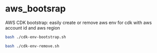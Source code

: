 # aws_bootsrap
AWS CDK bootstrap: easily create or remove aws env for cdk with aws account id and aws region

```sh
bash ./cdk-env-bootstrap.sh
```

```sh
bash ./cdk-env-remove.sh
```